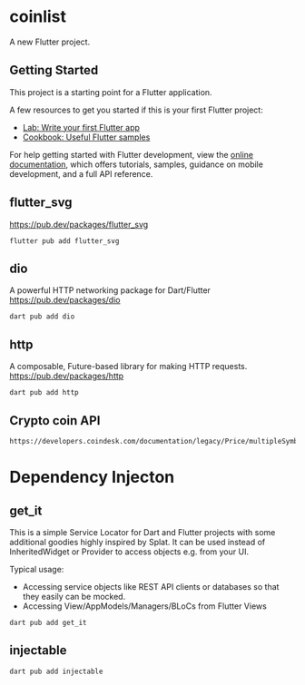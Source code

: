# coinlist

A new Flutter project.

## Getting Started

This project is a starting point for a Flutter application.

A few resources to get you started if this is your first Flutter project:

- [Lab: Write your first Flutter app](https://docs.flutter.dev/get-started/codelab)
- [Cookbook: Useful Flutter samples](https://docs.flutter.dev/cookbook)

For help getting started with Flutter development, view the
[online documentation](https://docs.flutter.dev/), which offers tutorials,
samples, guidance on mobile development, and a full API reference.


## flutter_svg  
https://pub.dev/packages/flutter_svg  

```shell
flutter pub add flutter_svg
```


## dio  
A powerful HTTP networking package for Dart/Flutter  
https://pub.dev/packages/dio  
```shell
dart pub add dio
```
## http
A composable, Future-based library for making HTTP requests.  
https://pub.dev/packages/http  
```shell
dart pub add http
```


## Crypto coin API  
```
https://developers.coindesk.com/documentation/legacy/Price/multipleSymbolsPriceEndpoint
```

# Dependency Injecton  

## get_it  
This is a simple Service Locator for Dart and Flutter projects with some additional goodies highly inspired by Splat. It can be used instead of InheritedWidget or Provider to access objects e.g. from your UI.  

Typical usage:
- Accessing service objects like REST API clients or databases so that they easily can be mocked.
- Accessing View/AppModels/Managers/BLoCs from Flutter Views

```shell
dart pub add get_it
```

## injectable  
```shell
dart pub add injectable
```
